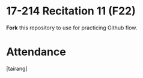 # 17-214 Recitation 11 (F22)
**Fork** this repository to use for practicing Github flow.

# Attendance
[tairang]